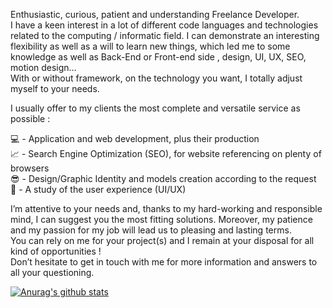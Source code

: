 Enthusiastic, curious, patient and understanding Freelance Developer.  
I have a keen interest in a lot of different code languages and technologies related to the computing / informatic field. I can demonstrate an interesting flexibility as well as a will to learn new things, which led me to some knowledge as well as Back-End or Front-end side , design, UI, UX, SEO, motion design…  
With or without framework, on the technology you want, I totally adjust myself to your needs.   

I usually offer to my clients the most complete and versatile service as possible :  
  
💻 - Application and web development, plus their production  
📈 - Search Engine Optimization (SEO), for website referencing on plenty of browsers  
😎 - Design/Graphic Identity and models creation according to the request   
🔎 - A study of the user experience (UI/UX)  

I’m attentive to your needs and, thanks to my hard-working and responsible mind, I can suggest you the most fitting solutions. Moreover, my patience and my passion for my job will lead us to pleasing and lasting terms.   
You can rely on me for your project(s) and I remain at your disposal for all kind of opportunities !  
Don’t hesitate to get in touch with me for more information and answers to all your questioning.  
  
  
[![Anurag's github stats](https://github-readme-stats.vercel.app/api?username=CinquinAndy&include_all_commits=true&show_icons=true&theme=midnight-purple)](https://github.com/anuraghazra/github-readme-stats)
